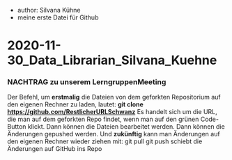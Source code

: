 - author: Silvana Kühne
- meine erste Datei für Github
# 2020-11-30_Data_Librarian_Silvana_Kuehne

### NACHTRAG zu unserem LerngruppenMeeting
Der Befehl, um **erstmalig** die Dateien von dem geforkten Repositorium auf den eigenen Rechner zu laden, lautet:
**git clone https://github.com/RestlicherURLSchwanz**
Es handelt sich um die URL, die man auf dem geforkten Repo findet, wenn man auf den grünen Code-Button klickt.
Dann können die Dateien bearbeitet werden.
Dann können die Änderungen gepushed werden.
Und **zukünftig** kann man Änderungen auf den eigenen Rechner wieder ziehen mit:
git pull 
git push schiebt die Änderungen auf GitHub ins Repo
